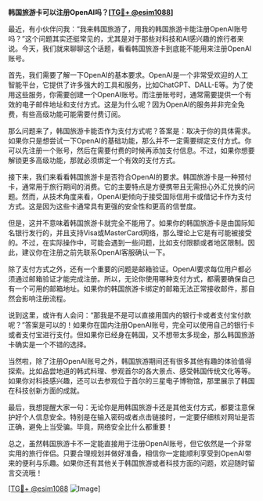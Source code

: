 **韩国旅游卡可以注册OpenAI吗？[[TG💪+ @esim1088](https://t.me/s/esim1088)]**

最近，有小伙伴问我：“我来韩国旅游了，用我的韩国旅游卡能注册OpenAI账号吗？”这个问题其实还挺常见的，尤其是对于那些对科技和AI感兴趣的旅行者来说。今天，我们就来聊聊这个话题，看看韩国旅游卡到底能不能用来注册OpenAI账号。

首先，我们需要了解一下OpenAI的基本要求。OpenAI是一个非常受欢迎的人工智能平台，它提供了许多强大的工具和服务，比如ChatGPT、DALL-E等。为了使用这些服务，你需要创建一个OpenAI账号。而注册账号时，通常需要提供一个有效的电子邮件地址和支付方式。这是为什么呢？因为OpenAI的服务并非完全免费，有些高级功能可能需要付费订阅。

那么问题来了，韩国旅游卡能否作为支付方式呢？答案是：取决于你的具体需求。如果你只是想尝试一下OpenAI的基础功能，那么并不一定需要绑定支付方式。你可以先注册一个账号，然后在需要付费的时候再添加支付信息。不过，如果你想要解锁更多高级功能，那就必须绑定一个有效的支付方式。

接下来，我们来看看韩国旅游卡是否符合OpenAI的要求。韩国旅游卡是一种预付卡，通常用于旅行期间的消费。它的主要特点是方便携带且无需担心外汇兑换的问题。然而，从技术角度来看，OpenAI更倾向于接受国际信用卡或借记卡作为支付方式。这是因为这些卡通常具有更强的安全性和更高的信誉度。

但是，这并不意味着韩国旅游卡就完全不能用了。如果你的韩国旅游卡是由国际知名银行发行的，并且支持Visa或MasterCard网络，那么理论上它是有可能被接受的。不过，在实际操作中，可能会遇到一些问题，比如支付限额或者地区限制。因此，建议你在注册之前先联系OpenAI客服确认一下。

除了支付方式之外，还有一个重要的问题是邮箱验证。OpenAI要求每位用户都必须通过邮箱验证才能完成注册。所以，无论你使用哪种支付方式，都需要确保自己有一个可用的邮箱地址。如果你的韩国旅游卡绑定的邮箱无法正常接收邮件，那自然会影响注册流程。

说到这里，或许有人会问：“那我是不是可以直接用国内的银行卡或者支付宝付款呢？”答案是可以的！如果你在国内注册OpenAI账号，完全可以使用自己的银行卡或者支付宝进行支付。但如果你已经身在韩国，又不想带太多现金，那么韩国旅游卡确实是一个不错的选择。

当然啦，除了注册OpenAI账号之外，韩国旅游期间还有很多其他有趣的体验值得探索。比如品尝地道的韩式料理、参观首尔的各大景点、感受韩国传统文化等等。如果你对科技感兴趣，还可以去参观位于首尔的三星电子博物馆，那里展示了韩国在科技创新方面的成就。

最后，我想提醒大家一句：无论你是用韩国旅游卡还是其他支付方式，都要注意保护好个人信息安全。特别是在输入密码或者点击链接时，一定要仔细核对网址是否正确，避免上当受骗。毕竟，网络安全比什么都重要！

总之，虽然韩国旅游卡不一定能直接用于注册OpenAI账号，但它依然是一个非常实用的旅行伴侣。只要合理规划并做好准备，相信你一定能顺利享受到OpenAI带来的便利与乐趣。如果你还有其他关于韩国旅游或者科技方面的问题，欢迎随时留言交流哦！

[[TG💪+ @esim1088](https://t.me/s/esim1088) ![Image](https://i.postimg.cc/4NQfJmqS/Snipaste-2025-05-13-00-14-12.png)]
